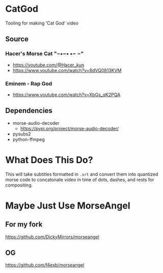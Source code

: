 # CatGod
Tooling for making 'Cat God' video

## Source 
### Hacer's Morse Cat "−•−• •− −"
* https://youtube.com/@Hacer_kun
* https://www.youtube.com/watch?v=8dVQ0813KVM

### Eminem - Rap God
* https://www.youtube.com/watch?v=XbGs_qK2PQA

## Dependencies
* morse-audio-decoder
  * https://pypi.org/project/morse-audio-decoder/
* pysubs2
* python-ffmpeg

# What Does This Do?
This will take subtitles formatted in `.srt` and convert them into quantized morse code to concatonate video in time of dots, dashes, and rests for compositing.

# Maybe Just Use MorseAngel
## For my fork
https://github.com/DickyMirrors/morseangel

## OG
https://github.com/f4exb/morseangel
